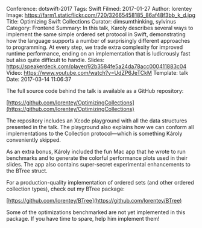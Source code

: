 Conference: dotswift-2017
Tags: Swift
Filmed: 2017-01-27
Author: lorentey
Image: https://farm1.staticflickr.com/720/32665458185_86af48f3bb_k_d.jpg
Title: Optimizing Swift Collections
Curator: dimsumthinking, sylvinus
Category: Frontend
Summary: In this talk, Karoly describes several ways to implement the same simple ordered set protocol in Swift, demonstrating how the language supports a number of surprisingly different approaches to programming. At every step, we trade extra complexity for improved runtime performance, ending on an implementation that is ludicrously fast but also quite difficult to handle.
Slides: https://speakerdeck.com/player/92b3584fe5a24da78acc000411883c04
Video: https://www.youtube.com/watch?v=UdZP6JeTCkM
Template: talk
Date: 2017-03-14 11:06:37

The full source code behind the talk is available as a GitHub repository:

[https://github.com/lorentey/OptimizingCollections](https://github.com/lorentey/OptimizingCollections)

The repository includes an Xcode playground with all the data structures presented in the talk. The playground also explains how we can conform all implementations to the Collection protocol—which is something Károly conveniently skipped.

As an extra bonus, Károly included the fun Mac app that he wrote to run benchmarks and to generate the colorful performance plots used in their slides. The app also contains super-secret experimental enhancements to the BTree struct.

For a production-quality implementation of ordered sets (and other ordered collection types), check out my BTree package:

[https://github.com/lorentey/BTree](https://github.com/lorentey/BTree)

Some of the optimizations benchmarked are not yet implemented in this package. If you have time to spare, help him implement them!
